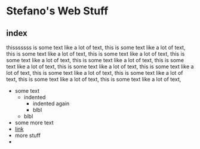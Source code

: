 



# Stefano's Web Stuff

## index


thisssssss is some text like a lot of text, this is some text like a lot of text, this is some text like a lot of text, this is some text like a lot of text, 
this is some text like a lot of text, this is some text like a lot of text, this is some text like a lot of text, this is some text like a lot of text, this is some text like a lot of text, this is some text like a lot of text, this is some text like a lot of text, this is some text like a lot of text, this is some text like a lot of text, 


- some text
	- indented
		- indented again
		- blbl
	- blbl
- some more text
- [link](link.md)
- more stuff
- 